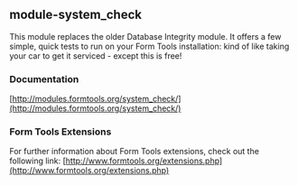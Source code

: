 ## module-system_check

This module replaces the older Database Integrity module. It offers a few simple, quick tests to run on your Form Tools installation: kind of like taking your car to get it serviced - except this is free!

### Documentation

[http://modules.formtools.org/system_check/](http://modules.formtools.org/system_check/)

### Form Tools Extensions

For further information about Form Tools extensions, check out the following link:
[http://www.formtools.org/extensions.php](http://www.formtools.org/extensions.php)
